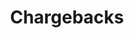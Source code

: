 ---
title: 'Chargebacks'
weight: 40
meta_title: "Chargebacks - MultiSafepay Support"
meta_description: "The MultiSafepay Documentation Center presents all relevant information about our Plugins and API. You can also find support pages for Payment Methods, Tools and General Questions as well as the contact details of our Support and Integration Teams."
logo: '/svgs/Errors explained.svg'
layout: 'faqplugins'
read_more: "."
short_description: "Learn more about chargebacks and disputing one."
---
